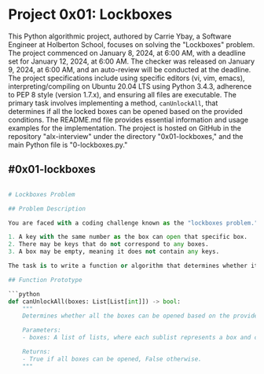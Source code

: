 # Project 0x01: Lockboxes

This Python algorithmic project, authored by Carrie Ybay, a Software Engineer at Holberton School, focuses on solving the "Lockboxes" problem. The project commenced on January 8, 2024, at 6:00 AM, with a deadline set for January 12, 2024, at 6:00 AM. The checker was released on January 9, 2024, at 6:00 AM, and an auto-review will be conducted at the deadline. The project specifications include using specific editors (vi, vim, emacs), interpreting/compiling on Ubuntu 20.04 LTS using Python 3.4.3, adherence to PEP 8 style (version 1.7.x), and ensuring all files are executable. The primary task involves implementing a method, `canUnlockAll`, that determines if all the locked boxes can be opened based on the provided conditions. The README.md file provides essential information and usage examples for the implementation. The project is hosted on GitHub in the repository "alx-interview" under the directory "0x01-lockboxes," and the main Python file is "0-lockboxes.py."

#0x01-lockboxes
---
```python

# Lockboxes Problem

## Problem Description

You are faced with a coding challenge known as the "lockboxes problem." The problem involves a series of locked boxes, each numbered sequentially from 0 to n-1. Each box contains keys that may open other boxes, following specific rules:

1. A key with the same number as the box can open that specific box.
2. There may be keys that do not correspond to any boxes.
3. A box may be empty, meaning it does not contain any keys.

The task is to write a function or algorithm that determines whether it is possible to unlock all the boxes, starting from an initially unlocked box.

## Function Prototype

```python
def canUnlockAll(boxes: List[List[int]]) -> bool:
    """
    Determines whether all the boxes can be opened based on the provided set of boxes.

    Parameters:
    - boxes: A list of lists, where each sublist represents a box and contains integers representing keys.

    Returns:
    - True if all boxes can be opened, False otherwise.
    """

